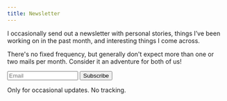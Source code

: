 ```yaml
---
title: Newsletter
---
```

I occasionally send out a newsletter with personal stories, things I’ve been working on in the past month, and interesting things I come across.

There's no fixed frequency, but generally don't expect more than one or two mails per month. Consider it an adventure for both of us!

<form
  method="post"
  action="https://sebastiandedeyne.mailcoach.app/subscribe/42d379f2-adba-46e5-8060-564a60af2f99"
  target="_blank"
  class="newsletter-form"
>
  <div class="newsletter-form-input-wrapper">
    <input
      type="email"
      value=""
      name="email"
      style="max-width: 22ch"
      placeholder="Email"
    >
    <input type="submit" value="Subscribe" />
  </div>
  <p>
    Only for occasional updates. No tracking.
  </p>
</form>

